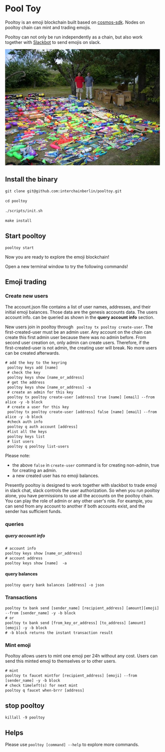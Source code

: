 # Pool Toy

Pooltoy is an emoji blockchain built based on [cosmos-sdk](https://github.com/cosmos/cosmos-sdk). Nodes on pooltoy chain can mint and trading emojis.

Pooltoy can not only be run independently as a chain, but also work together  with [Slackbot](https://github.com/interchainberlin/slackbot) to send emojis on slack.

![pool toy blockchain](./notes/cover_resize.jpg)


## Install the binary

```shell
git clone git@github.com:interchainberlin/pooltoy.git 

cd pooltoy

./scripts/init.sh

make install
```
## Start pooltoy
```shell
pooltoy start
```
Now you are ready to explore the emoji blockchain!

Open a new terminal window to try the following commands!
  

## Emoji trading

### Create new users

The account.json file contains a list of user names, addresses, and their initial emoji balances. Those data are the genesis accounts data. The users account info. can be queried as shown in the **query account info** section. 

New users join in pooltoy through ` pooltoy tx pooltoy create-user`. The first-created-user must be an admin user. Any account on the chain can create this first admin user because there was no admin before. From second user creation on, only admin can create users. 
Therefore, if the first-created-user is not admin, the creating user will break. No more users can be created afterwards.

```shell
# add the key to the keyring
 pooltoy keys add [name]
 # check the key
 pooltoy keys show [name_or_address]
 # get the address
 pooltoy keys show [name_or_address] -a
 # create an admin for this key
 pooltoy tx pooltoy create-user [address] true [name] [email] --from alice -y -b block
 # create a user for this key
 pooltoy tx pooltoy create-user [address] false [name] [email] --from alice -y -b block
 #check auth info
 pooltoy q auth account [address]
 #list all the keys
 pooltoy keys list
 # list users
 pooltoy q pooltoy list-users
```
Please note:

- the above `false` in `create-user` command is for creating non-admin, true for creating an admin.
- a new created user has no emoji balances.

Presently pooltoy is designed to work together with slackbot to trade emoji in slack chat, slack controls the user authorization. So when you run pooltoy alone, you have permissions to use all the accounts on the pooltoy chain. You can play the role of admin or any other user's role. For example, you can send from any account to another if both accounts exist, and the sender has sufficient funds.

### queries
##### query account info
```shell
# account info
pooltoy keys show [name_or_address]
# account address
pooltoy keys show [name]  -a
```
#### query balances
```shell
pooltoy query bank balances [address] -o json
```

### Transactions
```shell
pooltoy tx bank send [sender_name] [recipient_address] [amount][emoji] --from [sender_name] -y -b block
# or 
pooltoy tx bank send [from_key_or_address] [to_address] [amount][emoji] -y -b block
# -b block returns the instant transaction result
````

### Mint emoji
Pooltoy allows users to mint one emoji per 24h without any cost. Users can send this minted emoji to themselves or to other users.

```shell
# mint
pooltoy tx faucet mintfor [recipient_address] [emoji] --from [sender_name] -y -b block
# check timeleft(s) for next mint
pooltoy q faucet when-brrr [address]
```
## stop pooltoy
```shell
killall -9 pooltoy
```

## Helps
Please use `pooltoy [command] --help` to explore more commands.
